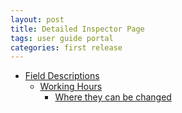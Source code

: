 ```yaml
---
layout: post
title: Detailed Inspector Page
tags: user guide portal
categories: first release
---
```


- [Field Descriptions](#-Field-Descriptions)
  * [Working Hours](#-Working-Hours)
    *  [Where they can be changed](#-Where-they-can-be-changed)

